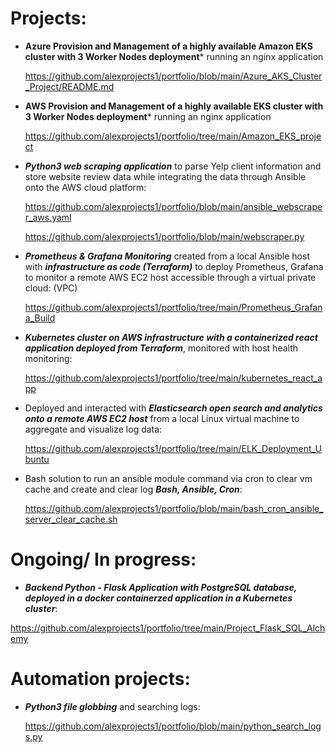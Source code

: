 # Projects:

+ **Azure Provision and Management of a highly available Amazon EKS cluster with 3 Worker Nodes deployment*** running an nginx application

  https://github.com/alexprojects1/portfolio/blob/main/Azure_AKS_Cluster_Project/README.md
  
+ **AWS Provision and Management of a highly available EKS cluster with 3 Worker Nodes deployment*** running an nginx application

  https://github.com/alexprojects1/portfolio/tree/main/Amazon_EKS_project

+ ***Python3 web scraping application*** to parse Yelp client information and store website review data while integrating the data through Ansible onto the AWS cloud platform: 

  https://github.com/alexprojects1/portfolio/blob/main/ansible_webscraper_aws.yaml

  https://github.com/alexprojects1/portfolio/blob/main/webscraper.py

+ ***Prometheus & Grafana Monitoring*** created from a local Ansible host with ***infrastructure as code (Terraform)*** to deploy Prometheus, Grafana to monitor a remote AWS EC2 host accessible through a virtual private cloud: (VPC) 
  
  https://github.com/alexprojects1/portfolio/tree/main/Prometheus_Grafana_Build
  
+ ***Kubernetes cluster on AWS infrastructure with a containerized react application deployed from Terraform***, monitored with host health monitoring:

  https://github.com/alexprojects1/portfolio/tree/main/kubernetes_react_app

+ Deployed and interacted with ***Elasticsearch open search and analytics onto a remote AWS EC2 host*** from a local Linux virtual machine to aggregate and visualize log data:

  https://github.com/alexprojects1/portfolio/tree/main/ELK_Deployment_Ubuntu
  
+ Bash solution to run an ansible module command via cron to clear vm cache and create and clear log ***Bash, Ansible, Cron***:

  https://github.com/alexprojects1/portfolio/blob/main/bash_cron_ansible_server_clear_cache.sh
  

# Ongoing/ In progress:
+ ***Backend Python - Flask Application with PostgreSQL database, deployed in a docker containerzed application in a Kubernetes cluster***:

 https://github.com/alexprojects1/portfolio/tree/main/Project_Flask_SQL_Alchemy

# Automation projects:
+ ***Python3 file globbing*** and searching logs:

  https://github.com/alexprojects1/portfolio/blob/main/python_search_logs.py



